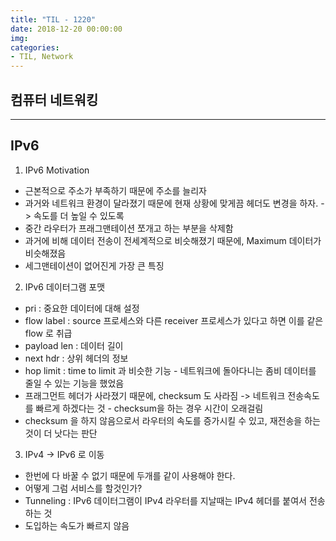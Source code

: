 ```yaml
---
title: "TIL - 1220"
date: 2018-12-20 00:00:00
img:
categories:
- TIL, Network
---
```


## 컴퓨터 네트워킹

----

## IPv6

1. IPv6 Motivation
- 근본적으로 주소가 부족하기 때문에 주소를 늘리자
- 과거와 네트워크 환경이 달라졌기 때문에 현재 상황에 맞게끔 헤더도 변경을 하자. -> 속도를 더 높일 수 있도록
- 중간 라우터가 프래그맨테이션 쪼개고 하는 부분을 삭제함
- 과거에 비해 데이터 전송이 전세계적으로 비슷해졌기 때문에, Maximum 데이터가 비슷해졌음
- 세그맨테이션이 없어진게 가장 큰 특징

2. IPv6 데이터그램 포맷
- pri : 중요한 데이터에 대해 설정
- flow label : source 프로세스와 다른 receiver 프로세스가 있다고 하면 이를 같은 flow 로 취급
- payload len : 데이터 길이
- next hdr : 상위 헤더의 정보
- hop limit : time to limit 과 비슷한 기능 - 네트워크에 돌아다니는 좀비 데이터를 줄일 수 있는 기능을 했었음
- 프래그먼트 헤더가 사라졌기 때문에, checksum 도 사라짐 -> 네트워크 전송속도를 빠르게 하겠다는 것 - checksum을 하는 경우 시간이 오래걸림
- checksum 을 하지 않음으로서 라우터의 속도를 증가시킬 수 있고, 재전송을 하는 것이 더 낫다는 판단

3. IPv4 -> IPv6 로 이동
- 한번에 다 바꿀 수 없기 때문에 두개를 같이 사용해야 한다.
- 어떻게 그럼 서비스를 할것인가?
- Tunneling : IPv6 데이터그램이 IPv4 라우터를 지날때는 IPv4 헤더를 붙여서 전송하는 것
- 도입하는 속도가 빠르지 않음
